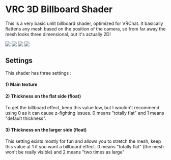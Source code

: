 # VRC 3D Billboard Shader
This is a very basic unlit billboard shader, optimized for VRChat. It basically flattens any mesh based on the position of the camera, so from far away the mesh looks three dimensional, but it's actually 2D!

![](https://i.imgur.com/4knFNx0.png)
![](https://i.imgur.com/RgkCQwF.png)
![](https://i.imgur.com/Duh4ds3.png)
![](https://i.imgur.com/FP6M1wq.png)

## Settings

This shader has three settings :
#### 1) Main texture
#### 2) Thickness on the flat side (float)
To get the billboard effect, keep this value low, but I wouldn't recommend using 0 as it can cause z-fighting issues.
0 means "totally flat" and 1 means "default thickness".
#### 3) Thickness on the larger side (float)
This setting exists mostly for fun and allows you to stretch the mesh, keep this value at 1 if you want a billboard effect.
0 means "totally flat" (the mesh won't be really visible) and 2 means "two times as large"
